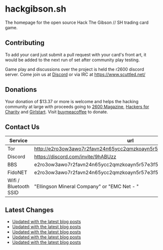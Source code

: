 # hackgibson.sh
The homepage for the open source Hack The Gibson // SH trading card game.


## Contributing

To add your card just submit a pull request with your card's front art, it would be added to the next run of set after community play testing.

Game play and discussions over the project is held the r2600 discord server. Come join us at [Discord](https://discord.com/invite/9hABUzz) or via IRC at https://www.scuttled.net/


## Donations

Your donation of $13.37 or more is welcome and helps the hacking community at large with proceeds going to [2600 Magazine](https://2600.com/), [Hackers for Charity](https://hackersforcharity.org) and [Girlstart](https://girlstart.org).  Visit [buymeacoffee](https://www.buymeacoffee.com/hackgibson.sh) to donate.


## Contact Us

Service | url
-|-
Tor | http://e2ro3ow3awo7r2favn24n65ycc2qmzkoayn5r57e3f56nvjwdcgg32ad.onion
Discord | https://discord.com/invite/9hABUzz
BBS | e2ro3ow3awo7r2favn24n65ycc2qmzkoayn5r57e3f56nvjwdcgg32ad.onion:23
FidoNET | e2ro3ow3awo7r2favn24n65ycc2qmzkoayn5r57e3f56nvjwdcgg32ad.onion:24554
Wifi / Bluetooth SSID | "Ellingson Mineral Company" or "EMC Net - <fidonet address>"

## Latest Changes
<!-- BLOG-POST-LIST:START -->
- [Updated with the latest blog posts](https://github.com/DFW2600/hackgibson.sh/commit/09ca2acd1609859e0684fdaba2c85fe5c892f82e)
- [Updated with the latest blog posts](https://github.com/DFW2600/hackgibson.sh/commit/5e2cd2899561d54382487fe3b6936481474abb89)
- [Updated with the latest blog posts](https://github.com/DFW2600/hackgibson.sh/commit/c0093f5495912b059fc9f8f7b3b6a46a708982f6)
- [Updated with the latest blog posts](https://github.com/DFW2600/hackgibson.sh/commit/347c77385be61f79259be30c6fec8ac5d2ad3d3e)
- [Updated with the latest blog posts](https://github.com/DFW2600/hackgibson.sh/commit/5d1b0b7cf09d17253f6a5de3e8086249de1ff1f7)
<!-- BLOG-POST-LIST:END -->

